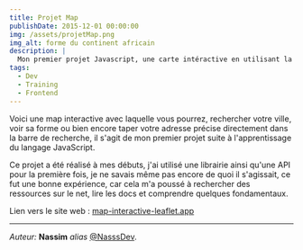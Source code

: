 ```yaml
---
title: Projet Map
publishDate: 2015-12-01 00:00:00
img: /assets/projetMap.png
img_alt: forme du continent africain
description: |
  Mon premier projet Javascript, une carte intéractive en utilisant la librairie Leaflet et l'API du gouvernement pour les Régions, les villes etc...
tags:
  - Dev
  - Training
  - Frontend
---
```


Voici une map interactive avec laquelle vous pourrez, rechercher votre ville, voir sa forme ou bien encore taper votre adresse précise directement dans la barre de recherche, il s'agit de mon premier projet suite à l'apprentissage du langage JavaScript.

Ce projet a été réalisé à mes débuts, j'ai utilisé une librairie ainsi qu'une API pour la première fois, je ne savais même pas encore de quoi il s'agissait, ce fut une bonne expérience, car cela m'a poussé à rechercher des ressources sur le net, lire les docs et comprendre quelques fondamentaux.

Lien vers le site web : [map-interactive-leaflet.app](https://map-interactive-leaflet.vercel.app/)

---

_Auteur:_ **Nassim** _alias_ [@NasssDev](https://github.com/NasssDev).
